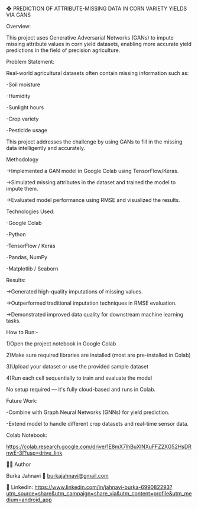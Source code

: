 ❖	PREDICTION OF ATTRIBUTE-MISSING DATA IN CORN VARIETY YIELDS VIA GANS	

Overview:

This project uses Generative Adversarial Networks (GANs) to impute missing attribute values in corn yield datasets, enabling more accurate yield predictions in the field of precision agriculture.

Problem Statement:

Real-world agricultural datasets often contain missing information such as:

-Soil moisture

-Humidity

-Sunlight hours

-Crop variety

-Pesticide usage

This project addresses the challenge by using GANs to fill in the missing data intelligently and accurately.

Methodology

->Implemented a GAN model in Google Colab using TensorFlow/Keras.

->Simulated missing attributes in the dataset and trained the model to impute them.

->Evaluated model performance using RMSE and visualized the results.

Technologies Used:

-Google Colab

-Python

-TensorFlow / Keras

-Pandas, NumPy

-Matplotlib / Seaborn

Results:

->Generated high-quality imputations of missing values.

->Outperformed traditional imputation techniques in RMSE evaluation.

->Demonstrated improved data quality for downstream machine learning tasks.

 How to Run:-
 
1)Open the project notebook in Google Colab

2)Make sure required libraries are installed (most are pre-installed in Colab)

3)Upload your dataset or use the provided sample dataset

4)Run each cell sequentially to train and evaluate the model

 No setup required — it's fully cloud-based and runs in Colab.

Future Work:

-Combine with Graph Neural Networks (GNNs) for yield prediction.

-Extend model to handle different crop datasets and real-time sensor data.

Colab Notebook:
 
https://colab.research.google.com/drive/1E8mX7lhBuXlNXuFFZ2XG52HsDRnwE-3f?usp=drive_link

🧑‍💻 Author

Burka Jahnavi
📧 burkajahnavi@gmail.com

🔗 LinkedIn: https://www.linkedin.com/in/jahnavi-burka-699082293?utm_source=share&utm_campaign=share_via&utm_content=profile&utm_medium=android_app

